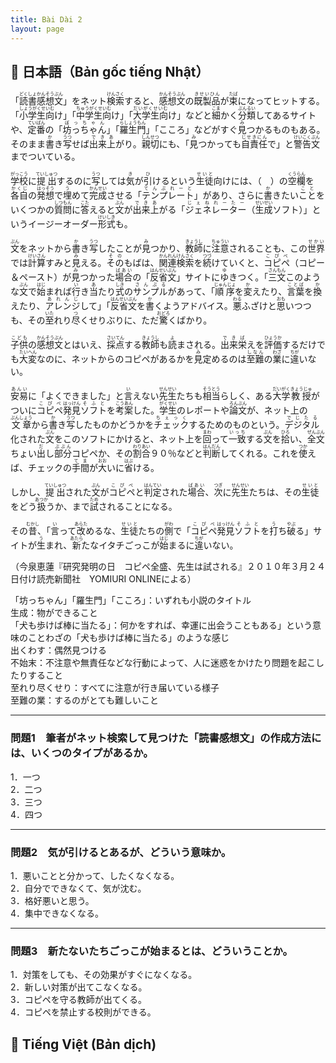 ```yaml
---
title: Bài Dài 2
layout: page
---
```


## 📖 日本語（Bản gốc tiếng Nhật）
「<ruby>読書感想文<rt>どくしょかんそうぶん</rt></ruby>」をネット<ruby>検索<rt>けんさく</rt></ruby>すると、<ruby>感想文<rt>かんそうぶん</rt></ruby>の<ruby>既製品<rt>きせいひん</rt></ruby>が<ruby>束<rt>たば</rt></ruby>になってヒットする。「<ruby>小学生向<rt>しょうがくせいむ</rt></ruby>け」「<ruby>中学生向<rt>ちゅうがくせいむ</rt></ruby>け」「<ruby>大学生向<rt>だいがくせいむ</rt></ruby>け」などと<ruby>細<rt>こま</rt></ruby>かく<ruby>分類<rt>ぶんるい</rt></ruby>してあるサイトや、<ruby>定番<rt>ていばん</rt></ruby>の「<ruby>坊っちゃん<rt>ぼっちゃん</rt></ruby>」「<ruby>羅生門<rt>らしょうもん</rt></ruby>」「こころ」などがすぐ<ruby>見<rt>み</rt></ruby>つかるものもある。そのまま<ruby>書<rt>か</rt></ruby>き<ruby>写<rt>うつ</rt></ruby>せば<ruby>出来上<rt>できあ</rt></ruby>がり。<ruby>親切<rt>しんせつ</rt></ruby>にも、「<ruby>見<rt>み</rt></ruby>つかっても<ruby>自責任<rt>じせきにん</rt></ruby>で」と<ruby>警告文<rt>けいこくぶん</rt></ruby>までついている。

<ruby>学校<rt>がっこう</rt></ruby>に<ruby>提出<rt>ていしゅつ</rt></ruby>するのに<ruby>写<rt>うつ</rt></ruby>しては<ruby>気<rt>き</rt></ruby>が<ruby>引<rt>ひ</rt></ruby>けるという<ruby>生徒<rt>せいと</rt></ruby>向けには、（　）の<ruby>空欄<rt>くうらん</rt></ruby>を<ruby>各自<rt>かくじ</rt></ruby>の<ruby>発想<rt>はっそう</rt></ruby>で<ruby>埋<rt>う</rt></ruby>めて<ruby>完成<rt>かんせい</rt></ruby>させる「<ruby>テンプレート<rt>てんぷれーと</rt></ruby>」があり、さらに<ruby>書<rt>か</rt></ruby>きたい<ruby>こと<rt>こと</rt></ruby>をいくつかの<ruby>質問<rt>しつもん</rt></ruby>に<ruby>答<rt>こた</rt></ruby>えると<ruby>文<rt>ぶん</rt></ruby>が<ruby>出来上<rt>できあ</rt></ruby>がる「<ruby>ジェネレーター<rt>じぇねれーたー</rt></ruby>（<ruby>生成<rt>せいせい</rt></ruby>ソフト）」というイージーオーダー<ruby>形式<rt>けいしき</rt></ruby>も。

<ruby>文<rt>ぶん</rt></ruby>をネットから<ruby>書<rt>か</rt></ruby>き<ruby>写<rt>うつ</rt></ruby>したことが<ruby>見<rt>み</rt></ruby>つかり、<ruby>教師<rt>きょうし</rt></ruby>に<ruby>注意<rt>ちゅうい</rt></ruby>されることも、この<ruby>世界<rt>せかい</rt></ruby>では<ruby>計算<rt>けいさん</rt></ruby>すみと<ruby>見<rt>み</rt></ruby>える。<ruby>その<rt>その</rt></ruby>もばは、<ruby>関連<rt>かんれん</rt></ruby><ruby>検索<rt>けんさく</rt></ruby>を<ruby>続<rt>つづ</rt></ruby>けていくと、<ruby>コピペ<rt>こぴぺ</rt></ruby>（コピー＆ペースト）が<ruby>見<rt>み</rt></ruby>つかった<ruby>場合<rt>ばあい</rt></ruby>の「<ruby>反省文<rt>はんせいぶん</rt></ruby>」サイトに<ruby>ゆ<rt>ゆ</rt></ruby>きつく。「<ruby>三文<rt>さんもん</rt></ruby>このような<ruby>文<rt>ぶん</rt></ruby>で<ruby>始<rt>はじ</rt></ruby>まれば<ruby>行<rt>い</rt></ruby>き<ruby>当<rt>あ</rt></ruby>たり<ruby>式<rt>しき</rt></ruby>の<ruby>サンプル<rt>さんぷる</rt></ruby>があって、「<ruby>順序<rt>じゅんじょ</rt></ruby>を<ruby>変<rt>か</rt></ruby>えたり、<ruby>言葉<rt>ことば</rt></ruby>を<ruby>換<rt>か</rt></ruby>えたり、<ruby>アレンジ<rt>あれんじ</rt></ruby>して」「<ruby>反省文<rt>はんせいぶん</rt></ruby>を<ruby>書<rt>か</rt></ruby>くようアドバイス。<ruby>悪<rt>わる</rt></ruby>ふざけと<ruby>思<rt>おも</rt></ruby>いつつも、その<ruby>至<rt>いた</rt></ruby>れり<ruby>尽<rt>つ</rt></ruby>くせりぶりに、ただ<ruby>驚<rt>おどろ</rt></ruby>くばかり。

<ruby>子供<rt>こども</rt></ruby>の<ruby>感想文<rt>かんそうぶん</rt></ruby>とはいえ、<ruby>採点<rt>さいてん</rt></ruby>する<ruby>教師<rt>きょうし</rt></ruby>も<ruby>読<rt>よ</rt></ruby>まされる。<ruby>出来栄<rt>できば</rt></ruby>えを<ruby>評価<rt>ひょうか</rt></ruby>するだけでも<ruby>大変<rt>たいへん</rt></ruby>なのに、ネットからのコピペがあるかを<ruby>見<rt>み</rt></ruby>定めるのは<ruby>至難<rt>しなん</rt></ruby>の<ruby>業<rt>わざ</rt></ruby>に<ruby>違<rt>ちが</rt></ruby>いない。

<ruby>安易<rt>あんい</rt></ruby>に「よくできました」と<ruby>言<rt>い</rt></ruby>えない<ruby>先生<rt>せんせい</rt></ruby>たちも<ruby>相当<rt>そうとう</rt></ruby>らしく、ある<ruby>大学<rt>だいがく</rt></ruby><ruby>教授<rt>きょうじゅ</rt></ruby>がついに<ruby>コピペ<rt>こぴぺ</rt></ruby><ruby>発見<rt>はっけん</rt></ruby><ruby>ソフト<rt>そふと</rt></ruby>を<ruby>考案<rt>こうあん</rt></ruby>した。<ruby>学生<rt>がくせい</rt></ruby>のレポートや<ruby>論文<rt>ろんぶん</rt></ruby>が、ネット上の<ruby>文章<rt>ぶんしょう</rt></ruby>から<ruby>書<rt>か</rt></ruby>き<ruby>写<rt>うつ</rt></ruby>したものかどうかを<ruby>チェック<rt>ちぇっく</rt></ruby>するためのものという。<ruby>デジタル<rt>でじたる</rt></ruby>化された<ruby>文<rt>ぶん</rt></ruby>をこのソフトにかけると、ネット上を<ruby>回<rt>まわ</rt></ruby>って<ruby>一致<rt>いっち</rt></ruby>する<ruby>文<rt>ぶん</rt></ruby>を<ruby>拾<rt>ひろ</rt></ruby>い、<ruby>全文<rt>ぜんぶん</rt></ruby>ちょい<ruby>出<rt>だ</rt></ruby>し<ruby>部分<rt>ぶぶん</rt></ruby>コピペか、その<ruby>割合<rt>わりあい</rt></ruby>９０％などと<ruby>判断<rt>はんだん</rt></ruby>してくれる。これを<ruby>使<rt>つか</rt></ruby>えば、チェックの<ruby>手間<rt>てま</rt></ruby>が<ruby>大<rt>おお</rt></ruby>いに<ruby>省<rt>はぶ</rt></ruby>ける。

しかし、<ruby>提出<rt>ていしゅつ</rt></ruby>された<ruby>文<rt>ぶん</rt></ruby>が<ruby>コピペ<rt>こぴぺ</rt></ruby>と<ruby>判定<rt>はんてい</rt></ruby>された<ruby>場合<rt>ばあい</rt></ruby>、<ruby>次<rt>つぎ</rt></ruby>に<ruby>先生<rt>せんせい</rt></ruby>たちは、その<ruby>生徒<rt>せいと</rt></ruby>をどう<ruby>扱<rt>あつか</rt></ruby>うか、まで<ruby>試<rt>ため</rt></ruby>されることになる。

その<ruby>昔<rt>むかし</rt></ruby>、「<ruby>言<rt>い</rt></ruby>って<ruby>改<rt>あらた</rt></ruby>めるな、<ruby>生徒<rt>せいと</rt></ruby>たちの<ruby>側<rt>がわ</rt></ruby>で「<ruby>コピペ<rt>こぴぺ</rt></ruby><ruby>発見<rt>はっけん</rt></ruby><ruby>ソフト<rt>そふと</rt></ruby>を<ruby>打<rt>う</rt></ruby>ち<ruby>破<rt>やぶ</rt></ruby>る」サイトが<ruby>生<rt>う</rt></ruby>まれ、<ruby>新<rt>あたら</rt></ruby>たなイタチごっこが<ruby>始<rt>はじ</rt></ruby>まるに<ruby>違<rt>ちが</rt></ruby>いない。

（今泉恵蓮『研究発明の日　コピペ全盛、先生は試される』２０１０年３月２４日付け読売新聞社　YOMIURI ONLINEによる）

「坊っちゃん」「羅生門」「こころ」：いずれも小説のタイトル  
生成：物ができること  
「犬も歩けば棒に当たる」：何かをすれば、幸運に出会うこともある」という意味のことわざの「犬も歩けば棒に当たる」のような感じ  
出くわす：偶然見つける  
不始末：不注意や無責任などな行動によって、人に迷惑をかけたり問題を起こしたりすること  
至れり尽くせり：すべてに注意が行き届いている様子  
至難の業：するのがとても難しいこと

---

### 問題1　筆者がネット検索して見つけた「読書感想文」の作成方法には、いくつのタイプがあるか。

1．一つ  
2．二つ  
3．三つ  
4．四つ  

---

### 問題2　気が引けるとあるが、どういう意味か。

1．悪いことと分かって、したくなくなる。  
2．自分でできなくて、気が沈む。  
3．格好悪いと思う。  
4．集中できなくなる。  

---

### 問題3　新たないたちごっこが始まるとは、どういうことか。

1．対策をしても、その効果がすぐになくなる。  
2．新しい対策が出てこなくなる。  
3．コピペを守る教師が出てくる。  
4．コピペを禁止する校則ができる。  


## 📘 Tiếng Việt (Bản dịch)

